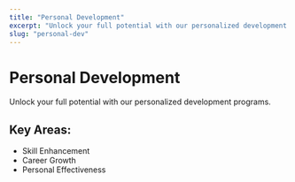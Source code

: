 ```yaml
---
title: "Personal Development"
excerpt: "Unlock your full potential with our personalized development programs, focusing on skill enhancement, career growth, and personal effectiveness."
slug: "personal-dev"
---
```

# Personal Development

Unlock your full potential with our personalized development programs.

## Key Areas:
- Skill Enhancement
- Career Growth
- Personal Effectiveness 